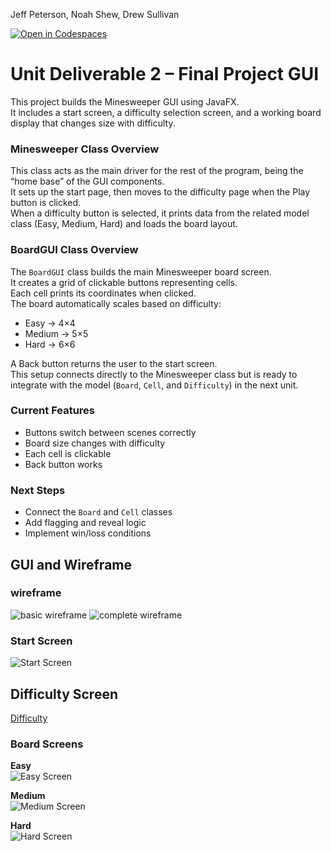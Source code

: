 Jeff Peterson, Noah Shew, Drew Sullivan  

[![Open in Codespaces](https://classroom.github.com/assets/launch-codespace-2972f46106e565e64193e422d61a12cf1da4916b45550586e14ef0a7c637dd04.svg)](https://classroom.github.com/open-in-codespaces?assignment_repo_id=21297565)

# Unit Deliverable 2 – Final Project GUI

This project builds the Minesweeper GUI using JavaFX.  
It includes a start screen, a difficulty selection screen, and a working board display that changes size with difficulty.  

### **Minesweeper Class Overview**  
This class acts as the main driver for the rest of the program, being the “home base” of the GUI components.  
It sets up the start page, then moves to the difficulty page when the Play button is clicked.  
When a difficulty button is selected, it prints data from the related model class (Easy, Medium, Hard) and loads the board layout.  

### **BoardGUI Class Overview**  
The `BoardGUI` class builds the main Minesweeper board screen.  
It creates a grid of clickable buttons representing cells.  
Each cell prints its coordinates when clicked.  
The board automatically scales based on difficulty:
- Easy → 4×4  
- Medium → 5×5  
- Hard → 6×6  

A Back button returns the user to the start screen.  
This setup connects directly to the Minesweeper class but is ready to integrate with the model (`Board`, `Cell`, and `Difficulty`) in the next unit.

### **Current Features**
- Buttons switch between scenes correctly  
- Board size changes with difficulty  
- Each cell is clickable  
- Back button works  

### **Next Steps**
- Connect the `Board` and `Cell` classes  
- Add flagging and reveal logic  
- Implement win/loss conditions

## GUI and Wireframe
### wireframe  
![basic wireframe](wireframe.png)
![complete wireframe](wireframe1.jpeg)

### Start Screen  
![Start Screen](Start.png)

## Difficulty Screen
[Difficulty](Difficulty.png)

### Board Screens
**Easy**  
![Easy Screen](easy.png)

**Medium**  
![Medium Screen](medium.png)

**Hard**  
![Hard Screen](hard.png)

